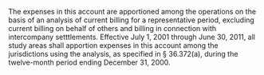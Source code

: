 The expenses in this account are apportioned among the operations on the basis of an analysis of current billing for a representative period, excluding current billing on behalf of others and billing in connection with intercompany setttlements. Effective July 1, 2001 through June 30, 2011, all study areas shall apportion expenses in this account among the jurisdictions using the analysis, as specified in § 36.372(a), during the twelve-month period ending December 31, 2000.

